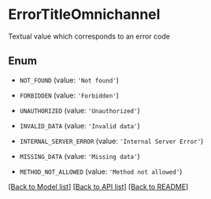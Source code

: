 # ErrorTitleOmnichannel

Textual value which corresponds to an error code

## Enum

* `NOT_FOUND` (value: `'Not found'`)

* `FORBIDDEN` (value: `'Forbidden'`)

* `UNAUTHORIZED` (value: `'Unauthorized'`)

* `INVALID_DATA` (value: `'Invalid data'`)

* `INTERNAL_SERVER_ERROR` (value: `'Internal Server Error'`)

* `MISSING_DATA` (value: `'Missing data'`)

* `METHOD_NOT_ALLOWED` (value: `'Method not allowed'`)

[[Back to Model list]](../README.md#documentation-for-models) [[Back to API list]](../README.md#documentation-for-api-endpoints) [[Back to README]](../README.md)


